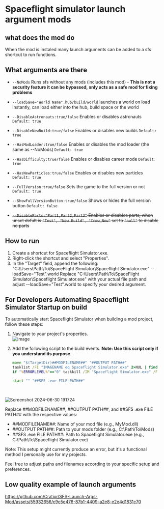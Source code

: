 
# Spaceflight simulator launch argument mods

## what does the mod do
When the mod is instaled many launch arguments can be added to a sfs shortcut to run functions.

## What arguments are there
- `--NoMods` Runs sfs without any mods (includes this mod) - **This is not a security feature it can be bypassed, only acts as a safe mod for fixing problems**
-  `--loadSave="World Name".hub/build/world` launches a world on load instantly, can load either into the hub, build space or the world

- `--DisableAstronauts:true/false` Enables or disables astronauts `Default: true`
- `--DisableNewBuild:true/false` Enables or disables new builds `Default: true`
- `--HasModLoader:true/false` Enables or disables the mod loader (the same as --NoMods) `Default: true`
- `--HasDifficulty:true/false` Enables or disables career mode `Default: true`
- `--HasNewParticles:true/false` Enables or disables new particles `Default: true`
- `--FullVersion:true/false` Sets the game to the full version or not `Default: true`
- `--ShowFullVersionButton:true/false` Shows or hides the full version button `Default: false`
- ~~`--DisableParts:"Part1,Part2,Part3"` Enables or disables parts, when unset defult is `"Test", "New Build", "Crew_New"` set to `"null"` to disable no parts~~

## How to run
1. Create a shortcut for Spaceflight Simulator.exe.
2. Right-click the shortcut and select "Properties".
3. In the "Target" field, append the following:
   "C:\Users\Path\To\SpaceFlight Simulator\Spaceflight Simulator.exe" --loadSave="Test".world
   Replace "C:\Users\Path\To\SpaceFlight Simulator\Spaceflight Simulator.exe" with your actual file path and adjust --loadSave="Test".world to specify your desired argument.

## For Developers Automating Spaceflight Simulator Startup on build

To automatically start Spaceflight Simulator when building a mod project, follow these steps:

1. Navigate to your project's properties. <br>
  ![image](https://github.com/Cratior/SFS-Launch-Args-Mod/assets/55932656/82bd2c3f-00d1-4420-9fae-cfcd171d5502)

2. Add the following script to the build events. **Note: Use this script only if you understand its purpose.**
   ```bat
   move "$(TargetDir)##MODFILENAME##" "##OUTPUT PATH##"
   tasklist /FI "IMAGENAME eq Spaceflight Simulator.exe" 2>NUL | find /I /N "Spaceflight Simulator.exe">NUL
   if "%ERRORLEVEL%"=="0" taskkill /IM "Spaceflight Simulator.exe" /F

   start "" "##SFS .exe FILE PATH##"
   ```
   <br>
![Screenshot 2024-06-30 191724](https://github.com/Cratior/SFS-Launch-Args-Mod/assets/55932656/db4b8814-232f-41b4-ae21-04c21e272fa5)


   Replace ##MODFILENAME##, ##OUTPUT PATH##, and ##SFS .exe FILE PATH## with the respective values:
   - ##MODFILENAME##: Name of your mod file (e.g., MyMod.dll)
   - ##OUTPUT PATH##: Path to your mods folder (e.g., C:\Path\To\Mods\)
   - ##SFS .exe FILE PATH##: Path to Spaceflight Simulator.exe (e.g., C:\Path\To\Spaceflight Simulator.exe)

Note: This setup might currently produce an error, but it's a functional method I personally use for my projects.

Feel free to adjust paths and filenames according to your specific setup and preferences.

## Low quality example of launch arguments
https://github.com/Cratior/SFS-Launch-Args-Mod/assets/55932656/c9c5e476-87b1-4409-a2e8-e2e4d1831c70

